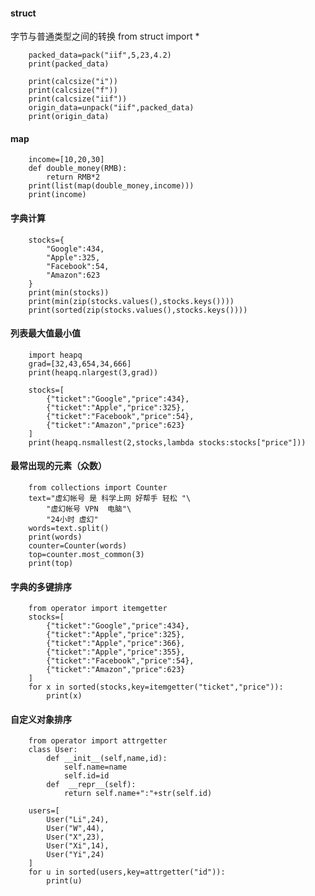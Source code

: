 #### struct
字节与普通类型之间的转换
        from struct import *
        
        packed_data=pack("iif",5,23,4.2)
        print(packed_data)
        
        print(calcsize("i"))
        print(calcsize("f"))
        print(calcsize("iif"))
        origin_data=unpack("iif",packed_data)
        print(origin_data)

#### map
        income=[10,20,30]
        def double_money(RMB):
            return RMB*2
        print(list(map(double_money,income)))
        print(income)

#### 字典计算
        stocks={
            "Google":434,
            "Apple":325,
            "Facebook":54,
            "Amazon":623
        }
        print(min(stocks))
        print(min(zip(stocks.values(),stocks.keys())))
        print(sorted(zip(stocks.values(),stocks.keys())))
#### 列表最大值最小值
        import heapq
        grad=[32,43,654,34,666]
        print(heapq.nlargest(3,grad))
        
        stocks=[
            {"ticket":"Google","price":434},
            {"ticket":"Apple","price":325},
            {"ticket":"Facebook","price":54},
            {"ticket":"Amazon","price":623}
        ]
        print(heapq.nsmallest(2,stocks,lambda stocks:stocks["price"]))

#### 最常出现的元素（众数）
        from collections import Counter
        text="虚幻帐号 是 科学上网 好帮手 轻松 "\
            "虚幻帐号 VPN  电脑"\
            "24小时 虚幻"
        words=text.split()
        print(words)
        counter=Counter(words)
        top=counter.most_common(3)
        print(top)

#### 字典的多键排序
        from operator import itemgetter
        stocks=[
            {"ticket":"Google","price":434},
            {"ticket":"Apple","price":325},
            {"ticket":"Apple","price":366},
            {"ticket":"Apple","price":355},
            {"ticket":"Facebook","price":54},
            {"ticket":"Amazon","price":623}
        ]
        for x in sorted(stocks,key=itemgetter("ticket","price")):
            print(x)

#### 自定义对象排序
        from operator import attrgetter
        class User:
            def __init__(self,name,id):
                self.name=name
                self.id=id
            def  __repr__(self):
                return self.name+":"+str(self.id)
        
        users=[
            User("Li",24),
            User("W",44),
            User("X",23),
            User("Xi",14),
            User("Yi",24)
        ]
        for u in sorted(users,key=attrgetter("id")):
            print(u)